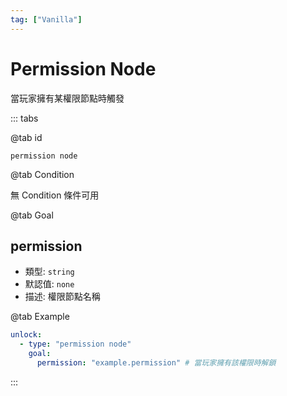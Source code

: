 ```yaml
---
tag: ["Vanilla"]
---
```


# Permission Node

當玩家擁有某權限節點時觸發

::: tabs

@tab id

`permission node`

@tab Condition

無 Condition 條件可用

@tab Goal

## permission <Badge text="必須" type="tip" />

- 類型: `string`
- 默認值: `none`
- 描述: 權限節點名稱

@tab Example

```yaml
unlock:
  - type: "permission node"
    goal:
      permission: "example.permission" # 當玩家擁有該權限時解鎖
```

:::